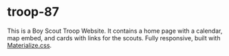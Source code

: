 # troop-87
This is a Boy Scout Troop Website. It contains a home page with a calendar, map embed, and cards with links for the scouts. Fully responsive, built with [Materialize.css](materializecss.com).
